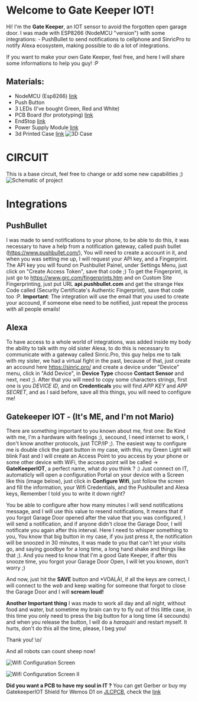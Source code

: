 # Welcome to Gate Keeper IOT!

Hi! I'm the **Gate Keeper**, an IOT sensor to avoid the forgotten open garage door. I was made with ESP8266 (NodeMCU "version") with some integrations: - PushBullet to send notifications to cellphone and SinricPro to notify Alexa ecosystem, making possible to do a lot of integrations.

If you want to make your own Gate Keeper, feel free, and here I will share some informations to help you guy! :P

Materials:
-
-	NodeMCU (Esp8266) [link](https://pt.aliexpress.com/item/33053690164.html?spm=a2g0o.productlist.0.0.dd5110637Bu5xG&algo_pvid=d8aa9f51-9589-45ff-b7a1-ed7fcb66bd9c&algo_expid=d8aa9f51-9589-45ff-b7a1-ed7fcb66bd9c-4&btsid=0bb0623f16026316680272069e1797&ws_ab_test=searchweb0_0,searchweb201602_,searchweb201603_)
-	Push Button
-	3 LEDs (I've bought Green, Red and White)
-	PCB Board (for prototyping) [link](https://pt.aliexpress.com/item/4000815013977.html?spm=a2g0o.productlist.0.0.35532e061eZ4KH&algo_pvid=639263ae-efe6-4378-a303-12988bbb231a&algo_expid=639263ae-efe6-4378-a303-12988bbb231a-10&btsid=0bb0622d16026317784321628eefc6&ws_ab_test=searchweb0_0,searchweb201602_,searchweb201603_)
-	EndStop [link](https://pt.aliexpress.com/item/32816845922.html?spm=a2g0o.productlist.0.0.61b849d5r6wWzX&algo_pvid=e8e1b72d-ba9f-4185-9389-bfa3f54b15b7&algo_expid=e8e1b72d-ba9f-4185-9389-bfa3f54b15b7-4&btsid=0bb0624116026318333293077e45fa&ws_ab_test=searchweb0_0,searchweb201602_,searchweb201603_)
-	Power Supply Module [link](https://pt.aliexpress.com/item/33012749903.html?spm=a2g0o.productlist.0.0.4308a2b6PNvVe8&algo_pvid=381adef4-145e-4ed6-a1a2-5e4c8b0656ae&algo_expid=381adef4-145e-4ed6-a1a2-5e4c8b0656ae-9&btsid=0bb0623916026318886035922e4f7e&ws_ab_test=searchweb0_0,searchweb201602_,searchweb201603_)
-	3d Printed Case [link](https://www.tinkercad.com/things/jcsMkj5Jorg)
![3D Case](https://github.com/kadu/GateKeeperIOT/blob/master/assets/case.png?raw=true)

# CIRCUIT
This is a base circuit, feel free to change or add some new capabilities ;)
![Schematic of project](https://github.com/kadu/GateKeeperIOT/blob/master/assets/gateKeeper_bb.png?raw=true)

# Integrations
## PushBullet
I was made to send notifications to your phone, to be able to do this, it was necessary to have a help from a notification gateway, called push bullet (https://www.pushbullet.com/), You will need to create a account in it, and when you was setting me up, I will request your API key, and a Fingerprint. The API key you will found on Pushbullet Painel, under Settings Menu, just click on "Create Access Token", save that code ;)
To get the Fingerprint, is just go to  https://www.grc.com/fingerprints.htm and on Custom Site Fingerprinting, just put URL **api.pushbullet.com** and get the strange Hex Code called (Security Certificate's Authentic Fingerprint), save that code too :P.
**Important**: The integration will use the email that you used to create your accound, if someone else need to be notified, just repeat the process with all people emails!
## Alexa
To have access to a whole world of integrations, was added inside my body the ability to talk with my old sister Alexa, to do this is necessary to communicate with a gateway called Sinric.Pro, this guy helps me to talk with my sister, we had a virtual fight in the past, because of that, just create an accound here https://sinric.pro/ and create a device under "Device" menu, click in "Add Device", in **Device Type** choose **Contact Sensor** and next, next ;). After that you will need to copy some characters strings, first one is you *DEVICE ID*, and on **Credenticals** you will find *APP KEY* and *APP SECRET*, and as I said before, save all this things, you will need to configure me!
## Gatekeeper IOT - (It's ME, and I'm not Mario)
There are something important to you known about me, first one: Be Kind with me, I'm a hardware with feelings ;), secound, I need internet to work, I don't know another protocols, just TCP/IP ;).
The easiest way to configure me is double click the giant button in my case, with this, my Green Light will blink Fast and I will create an Access Point to you access by your phone or some other device with WiFi, the access point will be called -> **GateKeeperIOT**, a perfect name, what do you think ? :)
Just connect on IT, automaticly will open a configuration Portal on your device with a Screen like this (image below), just click in **Configure Wifi**, just follow the screen and fill the information, your Wifi Credentials, and the Pushbullet and Alexa keys, Remember I told you to write it down right?

You be able to configure after how many minutes I will send notifications message, and I will use this value to resend notifications, It means that if you forgot Garage Door opened after the value that you was configured, I  will send a notification, and if anyone didn't close the Garage Door, I will notificate you again after this interval.
Here I need to whisper something to you, You know that big button in my case, if you just press it, the notification will be snoozed in 30 minutes, it was made to you that can't let your visits go, and saying goodbye for a long time, a long hand shake and things like that ;). And you need to know that I'm a good Gate Keeper, if after this snooze time, you forgot your Garage Door Open, I will let you known, don't worry ;)

And now, just hit the **SAVE** button and *VOALÀ!, if all the keys are correct, I will connect to the *web* and keep waiting for someone that forgot to close the Garage Door and I will **scream loud!**

**Another Important thing**
I was made to work all day and all night, without food and water, but sometime my brain can try to fly out of this little case, in this time you only need to press the big button for a long time (4 secounds) and when you release the button, I will do a *haraquiri* and restart myself. It hurts, don't do this all the time, please, I beg you!

Thank you! \o/

And all robots can count sheep now!

![Wifi Configuration Screen](https://github.com/kadu/GateKeeperIOT/blob/master/assets/gatekeeperiot_wificonfig.jpg?raw=true)

![Wifi Configuration Screen II](https://github.com/kadu/GateKeeperIOT/blob/master/assets/gatekeeper_full_config.png?raw=true)

**Did you want a PCB to have my soul in IT ?**
You can get Gerber or buy my GatekeeperIOT Shield for Wemos D1 on [JLCPCB](https://jlcpcb.com/), check the [link](https://oshwlab.com/nicodemosbr/gatekeeperiot)